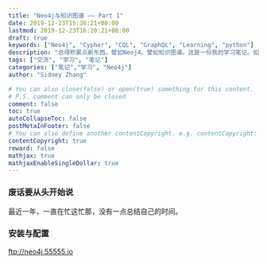 ```yaml
---
title: "Neo4j与知识图谱 —— Part 1"
date: 2019-12-23T15:36:21+08:00
lastmod: 2019-12-23T16:20:21+08:00
draft: true
keywords: ["Neo4j", "Cypher", "CQL", "GraphQL", "Learning", "python"]
description: "总得积累点新东西。譬如Neoj4。譬如知识图谱。这是一份我的学习笔记。如有谬误还望海涵。"
tags: ["交流", "学习", "笔记"]
categories: ["笔记","学习", "Neo4j"]
author: "Sidney Zhang"

# You can also close(false) or open(true) something for this content.
# P.S. comment can only be closed
comment: false
toc: true
autoCollapseToc: false
postMetaInFooter: false
# You can also define another contentCopyright. e.g. contentCopyright: "This is another copyright."
contentCopyright: true
reward: false
mathjax: true
mathjaxEnableSingleDollar: true
---
```


### 废话要从头开始说

最近一年，一直在忙这忙那，没有一点总结自己的时间。

### 安装与配置

ftp://neo4j.55555.io